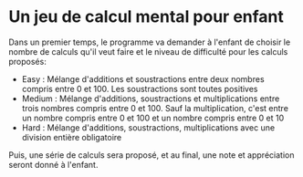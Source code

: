 # Un jeu de calcul mental pour enfant

Dans un premier temps, le programme va demander à l'enfant de choisir le nombre de calculs qu'il veut faire et le niveau de difficulté pour les calculs proposés: 
* Easy : Mélange d'additions et soustractions entre deux nombres compris entre 0 et 100. Les soustractions sont toutes positives
* Medium : Mélange d'additions, soustractions et multiplications entre trois nombres compris entre 0 et 100. Sauf la multiplication, c'est entre un nombre compris entre 0 et 100 et un nombre compris entre 0 et 10
* Hard : Mélange d'additions, soustractions, multiplications avec une division entière obligatoire   

Puis, une série de calculs sera proposé, et au final, une note et appréciation seront donné à l'enfant.
